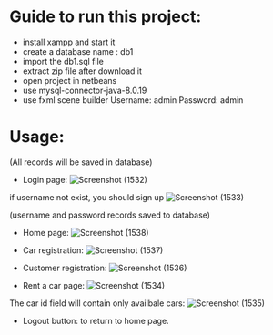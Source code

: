 # Guide to run this project:
- install xampp and start it
- create a database name : db1
- import the db1.sql file
- extract zip file after download it
- open project in netbeans
- use mysql-connector-java-8.0.19 
- use fxml scene builder
Username: admin
Password: admin

# Usage:
(All records will be saved in database)
- Login page:
![Screenshot (1532)](https://user-images.githubusercontent.com/112881147/195342365-d2adf2e8-7594-4f4b-98cf-644a76ecb014.png)

if username not exist, you should sign up
![Screenshot (1533)](https://user-images.githubusercontent.com/112881147/195342579-21c076c4-ef26-4589-854b-013f0a7535a6.png)

(username and password records saved to database)

- Home page:
![Screenshot (1538)](https://user-images.githubusercontent.com/112881147/195342786-0fc6e2af-5f0b-4ca2-bf4f-bfbf724c6bf1.png)

- Car registration:
![Screenshot (1537)](https://user-images.githubusercontent.com/112881147/195342858-87e5982e-7df6-492e-966c-af7eb133236e.png)

- Customer registration:
![Screenshot (1536)](https://user-images.githubusercontent.com/112881147/195343309-9edccc9d-c968-4713-aad9-c554b9910e8f.png)

- Rent a car page:
![Screenshot (1534)](https://user-images.githubusercontent.com/112881147/195343362-dd06080b-264e-4a0f-9088-50e91ac0ee14.png)

The car id field will contain only availbale cars:
![Screenshot (1535)](https://user-images.githubusercontent.com/112881147/195343478-a61d0080-8428-441f-a367-4d77b05aefa5.png)

- Logout button: to return to home page.
